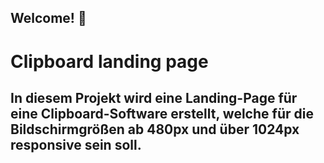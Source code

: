 ## Welcome! 👋

# Clipboard landing page

<h2>In diesem Projekt wird eine Landing-Page für eine Clipboard-Software erstellt, welche für die Bildschirmgrößen ab 480px und über 1024px responsive sein soll.</h2>




